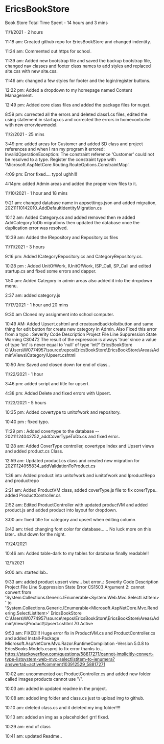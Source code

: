 # EricsBookStore
Book Store
Total Time Spent - 14 hours and 3 mins

11/1/2021 - 2 hours

11:18 am:
Created github repo for EricsBookStore and changed indentity.

11:24 am: 
Commented out https for school.

11:39 am:
Added new bootstrap file and saved the backup bootstrap file, 
changed nav classes and footer class names to add styles and replaced site.css with new site.css.

11:46 am:
changed a few styles for footer and the login/register buttons.

12:22 pm:
Added a dropdown to my homepage named Content Management.

12:49 pm:
Added core class files and added the package files for nuget.

8:59 pm: 
corrected all the errors and deleted class1.cs files, edited the using statement in startup.cs and corrected the errors in homecontroller with new errorviewmodel.

11/2/2021 - 25 mins

3:49 pm: added areas for Customer and added SD class and project references and when I ran my program it errored: InvalidOperationException: The constraint reference 'Customer' could not be resolved to a type. Register the constraint type with 'Microsoft.AspNetCore.Routing.RouteOptions.ConstraintMap'.

4:09 pm: Error fixed.... typo! ughh!!!

4:14pm: added Admin areas and added the proper view files to it.

11/10/2021 - 1 hour and 18 mins

9:21 am: changed database name in appsettings.json and added migration, 20211110142010_AddDefaultIdentityMigration.cs

10:12 am: Added Category.cs and added removed then re added AddCategoryToDb migrations then updated the database once the duplication error was resolved.

10:39 am: Added the IRepository and Repository.cs files 

11/11/2021 - 3 hours

9:16 pm: Added ICategoryRepository.cs and CategoryRepository.cs.

10:28 pm : Added UnitOfWork, IUnitOfWork, ISP_Call, SP_Call and edited startup.cs and fixed some errors and dapper.

1:50 am: Added Category in admin areas also added it into the dropdown menu.

2:37 am: added category.js

11/17/2021 - 1 hour and 20 mins

9:30 am Cloned my assignment into school computer.

10:49 AM: Added Upsert.cshtml and createandbacktolistbutton and same thing for edit button for create new category in Admin. Also Fixed this error from a typo : Severity Code Description Project File Line Suppression State
Warning CS0472 The result of the expression is always 'true' since a value of type 'int' is never equal to 'null' of type 'int?' EricsBookStore C:\Users\W0774957\source\repos\EricsBookStore\EricsBookStore\Areas\Admin\Views\Category\Upsert.cshtml 

10:50 Am: Saved and closed down for end of class..

11/22/2021 - 1 hour

3:46 pm: added script and title for upsert.

4:38 pm: Added Delete and fixed errors with Upsert.

11/23/2021 - 5 hours

10:35 pm: Added covertype to unitofwork and repository.

10:40 pm : fixed typo.

11:29 pm : Added covertype to the database -- 20211124042752_addCoverTypeToDb.cs and fixed error..

12:28 am: Added CoverType controller, covertype Index and Upsert views and added product.cs Class.

12:59 am: Updated product.cs class and created new migration for 20211124055834_addValidationToProduct.cs

1:36 am: Added product into unitofwork and iunitofwork and IproductRepo and productrepo

2:21 am: Added ProductVM class, added coverType.js file to fix coverType.. added ProductController.cs

2:52 am: Edited ProductController with updated productVM and added product.js and added product into layout for dropdown.

3:00 am: fixed title for category and upsert when editing column.

3:42 am: tried changing font color for database...... No luck more on this later.. shut down for the night.

11/24/2021

10:46 am: Added table-dark to my tables for database finally readable!!

12/1/2021

9:00 am: started lab..

9:33 am: added product upsert view... but error..: 
Severity	Code	Description	Project	File	Line	Suppression State
Error	CS1503	Argument 2: cannot convert from 'System.Collections.Generic.IEnumerable<System.Web.Mvc.SelectListItem>' to 'System.Collections.Generic.IEnumerable<Microsoft.AspNetCore.Mvc.Rendering.SelectListItem>'	EricsBookStore	C:\Users\W0774957\source\repos\EricsBookStore\EricsBookStore\Areas\Admin\Views\Product\Upsert.cshtml	70	Active

9:53 am: FIXED!!! Huge error fix in ProductVM.cs and ProductController.cs and added Install-Package Microsoft.AspNetCore.Mvc.Razor.RuntimeCompilation -Version 5.0.8 to EricsBooks.Models.csproj to fix error thanks to... 
https://stackoverflow.com/questions/58817271/cannot-implicitly-convert-type-listsystem-web-mvc-selectlistitem-to-ienumera?answertab=active#comment103912529_58817271

10:02 am: uncommented out ProductController.cs and added new folder called images products cannot use "/".

10:03 am: added in updated readme in the project.

10:08 am: added img folder and class.cs just to upload img to github.

10:10 am: deleted class.cs and it deleted my img folder!!!!

10:13 am: added an img as a placeholder! grr! fixed.

10:29 am: end of class 

10:41 am: updated Readme..
